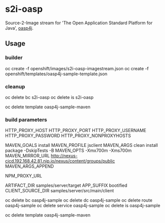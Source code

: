 # s2i-oasp

Source-2-Image stream for 'The Open Application Standard Platform for Java', [oasp4j](https://github.com/oasp/oasp4j).

## Usage

### builder

oc create -f openshift/images/s2i-oasp-imagestream.json
oc create -f openshift/templates/oasp4j-sample-template.json

### cleanup

oc delete bc s2i-oasp
oc delete is s2i-oasp

oc delete template oasp4j-sample-maven

### build parameters

HTTP_PROXY_HOST
HTTP_PROXY_PORT
HTTP_PROXY_USERNAME
HTTP_PROXY_PASSWORD
HTTP_PROXY_NONPROXYHOSTS

MAVEN_GOALS install
MAVEN_PROFILE jsclient
MAVEN_ARGS clean install package -DskipTests -B
MAVEN_OPTS -Xmx700m -Xms700m
MAVEN_MIRROR_URL http://nexus-cicd.192.168.42.81.nip.io/nexus/content/groups/public
MAVEN_ARGS_APPEND

NPM_PROXY_URL

ARTIFACT_DIR samples/server/target
APP_SUFFIX bootified
CLIENT_SOURCE_DIR samples/server/src/main/client



oc delete bc oasp4j-sample
oc delete dc oasp4j-sample
oc delete route oasp4j-sample
oc delete service oasp4j-sample
oc delete is oasp4j-sample

oc delete template oasp4j-sample-maven